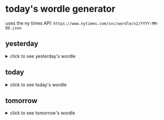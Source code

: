 # today's wordle generator

uses the ny times API: `https://www.nytimes.com/svc/wordle/v2/YYYY-MM-DD.json`

## yesterday

<details>
    <summary>click to see yesterday's wordle</summary>

    guide

</details>

## today

<details>
    <summary>click to see today's wordle</summary>

    solid

</details>

## tomorrow

<details>
    <summary>click to see tomorrow's wordle</summary>

    tawny

</details>
